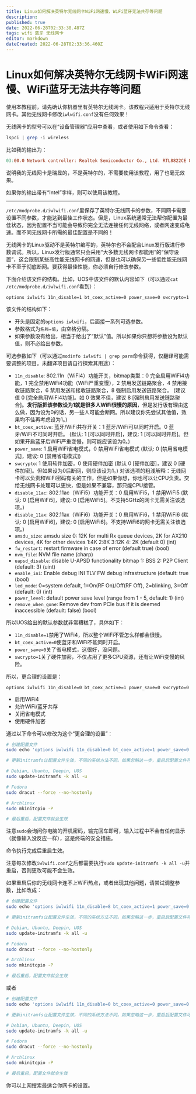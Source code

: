 ```yaml
---
title: Linux如何解决英特尔无线网卡WiFi网速慢、WiFi蓝牙无法共存等问题
description: 
published: true
date: 2022-06-28T02:33:38.487Z
tags: wifi 蓝牙 无线网卡
editor: markdown
dateCreated: 2022-06-28T02:33:36.460Z
---
```


# Linux如何解决英特尔无线网卡WiFi网速慢、WiFi蓝牙无法共存等问题
使用本教程前，请先确认你机器里有英特尔无线网卡。该教程只适用于英特尔无线网卡。其他无线网卡修改`iwlwifi.conf`没有任何效果！

无线网卡的型号可以在“设备管理器”应用中查看，或者使用如下命令查看：

```perl
lspci | grep -i wireless
```

比如我的输出为：

```makefile
03:00.0 Network controller: Realtek Semiconductor Co., Ltd. RTL8822CE 802.11ac PCIe Wireless Network Adapter
```

说明我的无线网卡是瑞昱的，不是英特尔的，不需要使用该教程，用了也毫无效果。

如果你的输出带有“Intel”字样，则可以使用该教程。

------

`/etc/modprobe.d/iwlwifi.conf`里保存了英特尔无线网卡的参数，不同网卡需要设置不同参数，才能达到最佳工作状态。但是，Linux系统通常无法帮你配置为最佳状态，因为配置不当可能会导致你完全无法连接任何无线网络，或者网速变成龟速。而不同无线网卡所需的最佳配置是不同的！

无线网卡的Linux驱动不是英特尔编写的，英特尔也不会配合Linux发行版进行参数调试。所以，Linux发行版通常只会采用“大多数无线网卡都能用”的“保守设置”，这会限制某些高性能无线网卡的网速，但是也可以确保另一些低性能无线网卡不至于彻底断网。要获得最佳性能，你必须自行修改参数。

下面介绍该文件的结构。比如，UOS中该文件的默认内容如下（可以通过`cat /etc/modprobe.d/iwlwifi.conf`看到）：

```undefined
options iwlwifi 11n_disable=1 bt_coex_active=0 power_save=0 swcrypto=1
```

该文件的结构如下：

- 开头是固定的`options iwlwifi`，后面接一系列可选参数。
- 参数格式为`名称=值`，由空格分隔。
- 如果参数没有给出，相当于给出了“默认”值。所以如果你只想将参数设为默认值，则不必给出参数。

可选参数如下（可以通过`modinfo iwlwifi | grep parm`命令获得，仅翻译可能需要调整的项目。未翻译项目请自行探索其用途）：

- `11n_disable`: 802.11n（WiFi4）功能开关，bitmap类型：0 完全启用WiFi4功能，1 完全禁用WiFi4功能（WiFi严重变慢），2 禁用发送链路聚合，4 禁用接收链路聚合，6 禁用发送和接收链路聚合，8 强制启用发送链路聚合。 (建议值 0 [完全启用WiFi4功能]。如 0 效果不佳，建议 8 [强制启用发送链路聚合]。**发行版把该参数设为1就是很多人WiFi很慢的原因**，但是发行版有理由这么做，因为设为0的话，另一些人可能会断网。所以建议你先尝试其他值，效果均不佳再考虑设为1。)
- `bt_coex_active`: 蓝牙/WiFi共存开关：1 蓝牙/WiFi可以同时开启。0 蓝牙/WiFi不可同时开启。 (默认: 1 [可以同时开启]，建议: 1 [可以同时开启]。但如果开启蓝牙后WiFi严重变慢，则可能应该设为0。)
- `power_save`: 1 启用WiFi省电模式，0 禁用WiFi省电模式 (默认: 0 [禁用省电模式]，建议: 0 [禁用省电模式])
- `swcrypto`: 1 使用软件加密，0 使用硬件加密 (默认 0 [硬件加密]，建议 0 [硬件加密]。但如果设为0后断网，则应该设为1。)
  对该选项的粗浅解释：无线网卡可以负责和WiFi密码有关的工作，但是如果你想，你也可以让CPU负责。交给无线网卡处理可以更快，但是如果不兼容，那只能CPU接管。
- `disable_11ac`: 802.11ac（WiFi5）功能开关：0 启用WiFi5，1 禁用WiFi5 (默认: 0 [启用WiFi5]，建议: 0 [启用WiFi5]。不支持5GHz的网卡无需关注该选项。)
- `disable_11ax`: 802.11ax（WiFi6）功能开关：0 启用WiFi6，1 禁用WiFi6 (默认: 0 [启用WiFi6]，建议: 0 [启用WiFi6]。不支持WiFi6的网卡无需关注该选项。)
- `amsdu_size`: amsdu size 0: 12K for multi Rx queue devices, 2K for AX210 devices, 4K for other devices 1:4K 2:8K 3:12K 4: 2K (default 0) (int)
- `fw_restart`: restart firmware in case of error (default true) (bool)
- `nvm_file`: NVM file name (charp)
- `uapsd_disable`: disable U-APSD functionality bitmap 1: BSS 2: P2P Client (default: 3) (uint)
- `enable_ini`: Enable debug INI TLV FW debug infrastructure (default: true (bool)
- `led_mode`: 0=system default, 1=On(RF On)/Off(RF Off), 2=blinking, 3=Off (default: 0) (int)
- `power_level`: default power save level (range from 1 - 5, default: 1) (int)
- `remove_when_gone`: Remove dev from PCIe bus if it is deemed inaccessible (default: false) (bool)

所以UOS给出的默认参数就非常糟糕了，具体如下：

- `11n_disable=1`禁用了WiFi4，所以整个WiFi不管怎么样都会很慢。
- `bt_coex_active=0`使蓝牙和WiFi不能同时开启。
- `power_save=0`关了省电模式，这很好，没问题。
- `swcrypto=1`关了硬件加密，不仅占用了更多CPU资源，还有让WiFi变慢的风险。

所以，更合理的设置是：

```undefined
options iwlwifi 11n_disable=0 bt_coex_active=1 power_save=0 swcrypto=0
```

- 启用WiFi4
- 允许WiFi/蓝牙共存
- 关闭省电模式
- 使用硬件加密

通过以下命令可以修改为这个“更合理的设置”：

```bash
# 创建配置文件
sudo echo 'options iwlwifi 11n_disable=0 bt_coex_active=1 power_save=0 swcrypto=0' | sudo tee /etc/modprobe.d/iwlwifi.conf

# 更新initramfs让配置文件生效，不同的系统方法不同。如果忽略这一步，重启后配置文件可能不会生效。

# Debian, Ubuntu, Deepin, UOS
sudo update-initramfs -k all -u

# Fedora
sudo dracut --force --no-hostonly

# Archlinux
sudo mkinitcpio -P

# 最后重启，配置文件就会生效
```

注意`sudo`会询问你电脑的开机密码，输完回车即可，输入过程中不会有任何显示（就像输入没反应一样），这是终端的安全措施。

命令执行完成后重启生效。

注意每次修改`iwlwifi.conf`之后都需要执行`sudo update-initramfs -k all -u`并重启，否则更改可能不会生效。

如果重启后你的无线网卡连不上WiFi热点，或者出现其他问题，请尝试调整参数，比如改成：

```bash
# 创建配置文件
sudo echo 'options iwlwifi 11n_disable=8 bt_coex_active=1 power_save=0 swcrypto=0' | sudo tee /etc/modprobe.d/iwlwifi.conf

# 更新initramfs让配置文件生效，不同的系统方法不同。如果忽略这一步，重启后配置文件可能不会生效。

# Debian, Ubuntu, Deepin, UOS
sudo update-initramfs -k all -u

# Fedora
sudo dracut --force --no-hostonly

# Archlinux
sudo mkinitcpio -P

# 最后重启，配置文件就会生效
```

或者

```bash
# 创建配置文件
sudo echo 'options iwlwifi 11n_disable=0 bt_coex_active=0 power_save=0 swcrypto=1' | sudo tee /etc/modprobe.d/iwlwifi.conf

# 更新initramfs让配置文件生效，不同的系统方法不同。如果忽略这一步，重启后配置文件可能不会生效。

# Debian, Ubuntu, Deepin, UOS
sudo update-initramfs -k all -u

# Fedora
sudo dracut --force --no-hostonly

# Archlinux
sudo mkinitcpio -P

# 最后重启，配置文件就会生效
```

你可以上网搜索最适合你网卡的设置。

